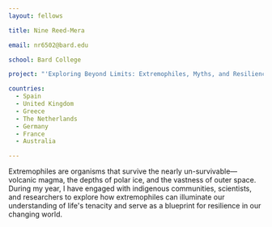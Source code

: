 ```yaml
---
layout: fellows

title: Nine Reed-Mera

email: nr6502@bard.edu

school: Bard College

project: "'Exploring Beyond Limits: Extremophiles, Myths, and Resilience'"

countries:
  - Spain
  - United Kingdom
  - Greece
  - The Netherlands
  - Germany
  - France
  - Australia

---
```


Extremophiles are organisms that survive the nearly un-survivable—volcanic magma, the depths of polar ice, and the vastness of outer space. During my year, I have engaged with indigenous communities, scientists, and researchers to explore how extremophiles can illuminate our understanding of life's tenacity and serve as a blueprint for resilience in our changing world.
